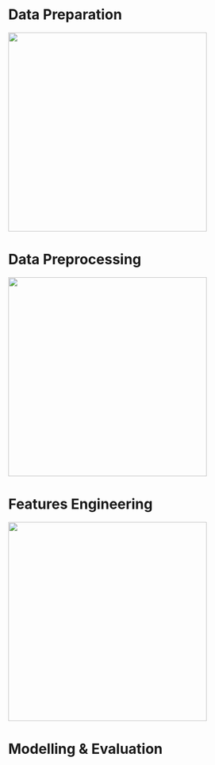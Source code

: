 # Data Preparation

<img src="https://i.ibb.co/rw0z7bT/Blank-diagram-1.png" width="400">

# Data Preprocessing

<img src="https://i.ibb.co/T1g8sfW/Data-Preprocessing.png" width="400">

# Features Engineering

<img src="https://i.ibb.co/mcmRk0z/Features-Engineering-1.png" width="400">

# Modelling & Evaluation
